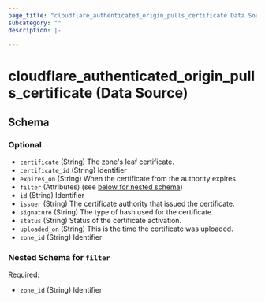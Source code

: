```yaml
---
page_title: "cloudflare_authenticated_origin_pulls_certificate Data Source - Cloudflare"
subcategory: ""
description: |-
  
---
```


# cloudflare_authenticated_origin_pulls_certificate (Data Source)




<!-- schema generated by tfplugindocs -->
## Schema

### Optional

- `certificate` (String) The zone's leaf certificate.
- `certificate_id` (String) Identifier
- `expires_on` (String) When the certificate from the authority expires.
- `filter` (Attributes) (see [below for nested schema](#nestedatt--filter))
- `id` (String) Identifier
- `issuer` (String) The certificate authority that issued the certificate.
- `signature` (String) The type of hash used for the certificate.
- `status` (String) Status of the certificate activation.
- `uploaded_on` (String) This is the time the certificate was uploaded.
- `zone_id` (String) Identifier

<a id="nestedatt--filter"></a>
### Nested Schema for `filter`

Required:

- `zone_id` (String) Identifier


